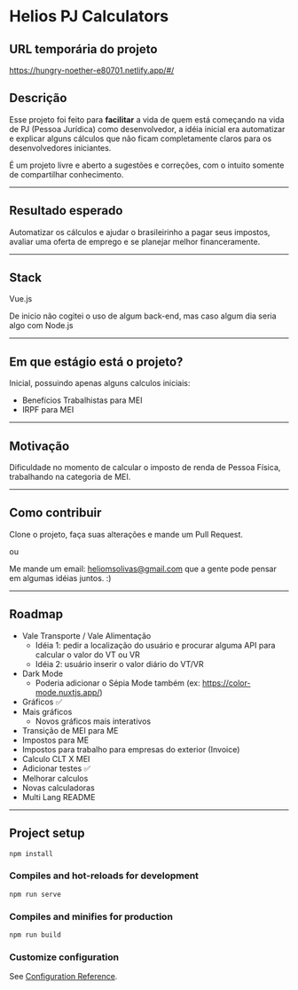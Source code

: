 # Helios PJ Calculators

## URL temporária do projeto

https://hungry-noether-e80701.netlify.app/#/

## Descrição

Esse projeto foi feito para **facilitar** a vida de quem está começando na vida de PJ (Pessoa Jurídica) como desenvolvedor, a idéia
inicial era automatizar e explicar alguns cálculos que não ficam completamente claros para os desenvolvedores iniciantes.


É um projeto livre e aberto a sugestões e correções, com o intuito somente de compartilhar conhecimento.

---------------------------------------
## Resultado esperado

Automatizar os cálculos e ajudar o brasileirinho a pagar seus impostos, avaliar uma oferta de emprego e se planejar melhor financeramente.

---------------------------------------
## Stack

Vue.js

De inicio não cogitei o uso de algum back-end, mas caso algum dia seria algo com Node.js

---------------------------------------
## Em que estágio está o projeto?

Inicial, possuindo apenas alguns calculos iniciais:

- Benefícios Trabalhistas para MEI
- IRPF para MEI

---------------------------------------

## Motivação

Dificuldade no momento de calcular o imposto de renda de Pessoa Física, trabalhando
na categoria de MEI.

---------------------------------------
## Como contribuir

Clone o projeto, faça suas alterações e mande um Pull Request.

ou

Me mande um email: heliomsolivas@gmail.com que a gente pode pensar em algumas idéias juntos. :)

---------------------------------------
## Roadmap

- Vale Transporte / Vale Alimentação
    - Idéia 1: pedir a localização do usuário e procurar alguma API
    para calcular o valor do VT ou VR
    - Idéia 2: usuário inserir o valor diário do VT/VR
- Dark Mode
    - Poderia adicionar o Sépia Mode também (ex: https://color-mode.nuxtjs.app/)
- Gráficos ✅
- Mais gráficos
    - Novos gráficos mais interativos
- Transição de MEI para ME
- Impostos para ME
- Impostos para trabalho para empresas do exterior (Invoice)
- Calculo CLT X MEI
- Adicionar testes ✅
- Melhorar calculos
- Novas calculadoras
- Multi Lang README

---------------------------------------
## Project setup
```
npm install
```

### Compiles and hot-reloads for development
```
npm run serve
```

### Compiles and minifies for production
```
npm run build
```

### Customize configuration
See [Configuration Reference](https://cli.vuejs.org/config/).